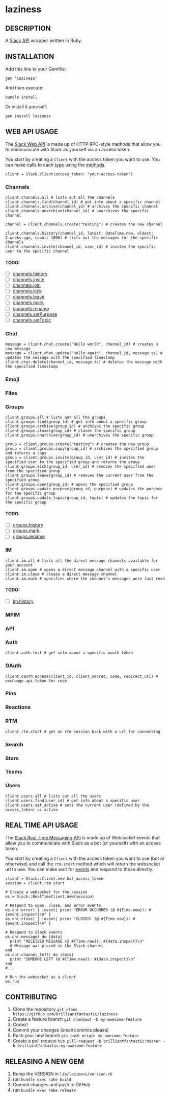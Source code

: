 laziness
========

## DESCRIPTION

A [Slack](http://slack.com) [API](http://api.slack.com) wrapper written in Ruby.

## INSTALLATION

Add this line to your Gemfile:

```
gem 'laziness'
```

And then execute:

```
bundle install
```

Or install it yourself:

```
gem install laziness
```

## WEB API USAGE

The [Slack Web API](https://api.slack.com/web) is made up of HTTP RPC-style methods that allow you to communicate with Slack as yourself via an access token.

You start by creating a `Client` with the access token you want to use. You can make calls to each [type](https://api.slack.com/types) using the [methods](https://api.slack.com/methods).

```
client = Slack.client(access_token: "your-access-token")
```

### Channels

```
client.channels.all # lists out all the channels
client.channels.find(channel_id) # get info about a specific channel
client.channels.archive(channel_id) # archives the specific channel
client.channels.unarchive(channel_id) # unarchives the specific channel

channel = client.channels.create("testing") # creates the new channel

client.channels.history(channel_id, latest: DateTime.now, oldest: 2.weeks.ago, count: 1000) # lists out the messages for the specific channels
client.channels.invite(channel_id, user_id) # invites the specific user to the specific channel
```

#### TODO:

- [ ] [channels.history](https://api.slack.com/methods/channels.history)
- [ ] [channels.invite](https://api.slack.com/methods/channels.invite)
- [ ] [channels.join](https://api.slack.com/methods/channels.join)
- [ ] [channels.kick](https://api.slack.com/methods/channels.kick)
- [ ] [channels.leave](https://api.slack.com/methods/channels.leave)
- [ ] [channels.mark](https://api.slack.com/methods/channels.mark)
- [ ] [channels.rename](https://api.slack.com/methods/channels.rename)
- [ ] [channels.setPurpose](https://api.slack.com/methods/channels.setPurpose)
- [ ] [channels.setTopic](https://api.slack.com/methods/channels.setTopic)

### Chat

```
message = client.chat.create("Hello world", channel_id) # creates a new message
message = client.chat.update("Hello again", channel_id, message.ts) # updates the message with the specified timestamp
client.chat.delete(channel_id, message.ts) # deletes the message with the specified timestamp
```

### Emoji

### Files

### Groups

```
client.groups.all # lists out all the groups
client.groups.find(group_id) # get info about a specific group
client.groups.archive(group_id) # archives the specific group
client.groups.close(group_id) # closes the specific group
client.groups.unarchive(group_id) # unarchives the specific group

group = client.groups.create("testing") # creates the new group
group = client.groups.copy(group_id) # archives the specified group and returns a copy
group = client.groups.invite(group_id, user_id) # invites the specified user to the specified group and returns the group
client.groups.kick(group_id, user_id) # removes the specified user from the specified group
client.groups.leave(group_id) # removes the current user from the specified group
client.groups.open(group_id) # opens the specified group
client.groups.update_purpose(group_id, purpose) # updates the purpose for the specific group
client.groups.update_topic(group_id, topic) # updates the topic for the specific group
```

#### TODO:

- [ ] [groups.history](https://api.slack.com/methods/groups.history)
- [ ] [groups.mark](https://api.slack.com/methods/groups.mark)
- [ ] [groups.rename](https://api.slack.com/methods/groups.rename)

### IM

```
client.im.all # lists all the direct message channels available for your account
client.im.open # opens a direct message channel with a specific user
client.im.close # closes a direct message channel
client.im.mark # specifies where the channel's messages were last read
```

#### TODO:

- [ ] [im.history](https://api.slack.com/methods/im.history)

### MPIM

### API

### Auth

```
client.auth.test # get info about a specific oauth token
```

### OAuth

```
client.oauth.access(client_id, client_secret, code, redirect_uri) # exchange api token for code
```

### Pins

### Reactions

### RTM

```
client.rtm.start # get an rtm session back with a url for connecting
```

### Search

### Stars

### Teams

### Users

```
client.users.all # lists out all the users
client.users.find(user_id) # get info about a specific user
client.users.set_active # sets the current user (defined by the access_token) as active
```

## REAL TIME API USAGE

The [Slack Real Time Messaging API](https://api.slack.com/rtm) is made up of Websocket events that allow you to communicate with Slack as a bot (or yourself) with an access token.

You start by creating a `Client` with the access token you want to use (bot or otherwise) and call the `rtm.start` method which will return the websocket url to use. You can make wait for [events](https://api.slack.com/events) and respond to those directly.

```
client = Slack::Client.new bot_access_token
session = client.rtm.start

# Create a websocket for the session
ws = Slack::RealTimeClient.new(session)

# Respond to open, close, and error events
ws.on(:error) { |event| print "ERROR OCCURRED (@ #{Time.now}): #{event.inspect}\n" }
ws.on(:close) { |event| print "CLOSED! (@ #{Time.now}): #{event.inspect}\n" }

# Respond to Slack events
ws.on(:message) do |data|
  print "RECEIVED MESSAGE (@ #{Time.now}): #{data.inspect}\n"
  # Message was placed in the Slack channel
end
ws.on(:channel_left) do |data|
  print "SOMEONE LEFT (@ #{Time.now}): #{data.inspect}\n"
end
#...

# Run the websocket as a client
ws.run
```

## CONTRIBUTING

1. Clone the repository `git clone https://github.com/brilliantfantastic/laziness`
1. Create a feature branch `git checkout -b my-awesome-feature`
1. Codez!
1. Commit your changes (small commits please)
1. Push your new branch `git push origin my-awesome-feature`
1. Create a pull request `hub pull-request -b brilliantfantastic:master -h brilliantfantastic:my-awesome-feature`

## RELEASING A NEW GEM

1. Bump the VERSION in `lib/laziness/version.rb`
1. run `bundle exec rake build`
1. Commit changes and push to GitHub
1. run `bundle exec rake release`
